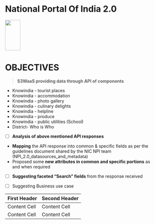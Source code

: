 # National Portal Of India 2.0
<img src="https://upload.wikimedia.org/wikipedia/commons/5/55/Emblem_of_India.svg" width="50" height="100">

# OBJECTIVES 

> **S3WaaS providing data through API of components** 

+ Knowindia - tourist places
+ Knowindia - accommodation
+ Knowindia - photo gallery
+ Knowindia - culinary delights
+ Knowindia - helpline
+ Knowindia - produce
+ Knowindia - public utilities (School)
+ District- Who is Who

- [ ] **Analysis of  above mentioned API responses**
 
- **Mapping** the API response into common & specific fields as per the guidelines document shared by the NIC NPI team (NPI_2.0_datasources_and_metadata)
- Proposed some **new attributes in common and specific portions** as and when required

- [ ] **Suggesting faceted “Search” fields** from the response received
   
- [ ] Suggesting Business use case 





| First Header  | Second Header |
| ------------- | ------------- |
| Content Cell  | Content Cell  |
| Content Cell  | Content Cell  |


